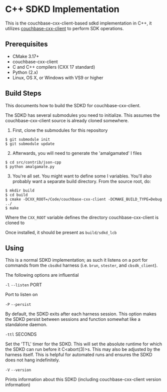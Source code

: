 # C++ SDKD Implementation

This is the couchbase-cxx-client-based sdkd implementation in C++, it utilizes [couchbase-cxx-client](https://github.com/couchbaselabs/couchbase-cxx-client/) to perform SDK operations.

## Prerequisites

- CMake 3.17+
- couchbase-cxx-client
- C and C++ compilers (CXX 17 standard)
- Python (2.x)
- Linux, OS X, or Windows with VS9 or higher

## Build Steps

This documents how to build the SDKD for couchbase-cxx-client.

The SDKD has several submodules you need to initialize.
This assumes the couchbase-cxx-client source is already cloned somewhere.

1. First, clone the submodules for this repository
```
$ git submodule init
$ git submodule update
```

2. Afterwards, you will need to generate the 'amalgamated' I<json-cpp> files
```
$ cd src/contrib/json-cpp
$ python amalgamate.py
```

3. You're all set. You might want to define some I<CMake> variables.
You'll also probably want a separate build directory. From the
source root, do:
```
$ mkdir build
$ cd build
$ cmake -DCXX_ROOT=/Code/couchbase-cxx-client -DCMAKE_BUILD_TYPE=Debug ../
$ make
```

Where the `CXX_ROOT` variable defines the directory couchbase-cxx-client is cloned to

Once installed, it should be present as `build/sdkd_lcb`

## Using

This is a normal SDKD implementation; as such it listens on a port for commands
from the `cbsdkd` harness (i.e. `brun`, `stester`, and `cbsdk_client`).

The following options are influential

`-l` `--listen` PORT

Port to listen on

`-P` `--persist`

By default, the SDKD exits after each harness session. This option makes the
SDKD persist between sessions and function somewhat like a standalone daemon.

`-ttl` SECONDS

Set the 'TTL' timer for the SDKD. This will set the absolute runtime for which
the SDKD can run before it C<abort(3)>s. This may also be adjusted by the
harness itself. This is helpful for automated runs and ensures the SDKD does
not hang indefinitely.

`-V` `--version`

Prints information about this SDKD (including couchbase-cxx-client version information)
